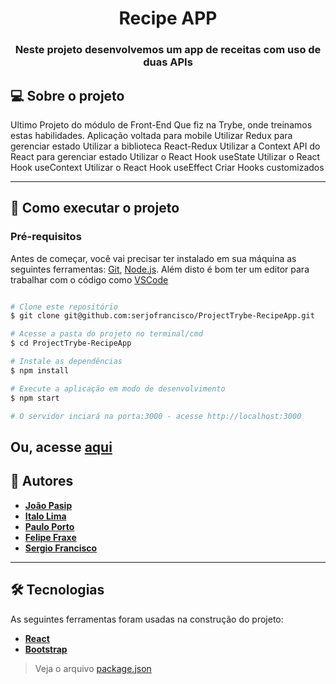 <h1 align="center">Recipe APP</h1>

<h3 align="center">Neste projeto desenvolvemos um app de receitas com uso de duas APIs</h3>

## 💻 Sobre o projeto

Ultimo Projeto do módulo de Front-End Que fiz na Trybe, onde treinamos estas habilidades. Aplicação voltada para mobile
    Utilizar Redux para gerenciar estado
    Utilizar a biblioteca React-Redux
    Utilizar a Context API do React para gerenciar estado
    Utilizar o React Hook useState
    Utilizar o React Hook useContext
    Utilizar o React Hook useEffect
    Criar Hooks customizados

---

## 🚀 Como executar o projeto

### Pré-requisitos

Antes de começar, você vai precisar ter instalado em sua máquina as seguintes ferramentas:
[Git](https://git-scm.com), [Node.js](https://nodejs.org/en/). 
Além disto é bom ter um editor para trabalhar com o código como [VSCode](https://code.visualstudio.com/)

```bash

# Clone este repositório
$ git clone git@github.com:serjofrancisco/ProjectTrybe-RecipeApp.git

# Acesse a pasta do projeto no terminal/cmd
$ cd ProjectTrybe-RecipeApp

# Instale as dependências
$ npm install

# Execute a aplicação em modo de desenvolvimento
$ npm start

# O servidor inciará na porta:3000 - acesse http://localhost:3000  

```
Ou, acesse [aqui](https://fsipp-recipe-app.vercel.app/)
---

## 🦸 Autores

- **[João Pasip](https://github.com/joao-pasip)**
- **[Italo Lima](https://github.com/Italo9)**
- **[Paulo Porto](https://github.com/prtpj1)**
- **[Felipe Fraxe](https://github.com/felipefraxe)**
- **[Sergio Francisco](https://github.com/serjofrancisco)**

---


## 🛠 Tecnologias

As seguintes ferramentas foram usadas na construção do projeto:
 - **[React](https://pt-br.reactjs.org/)**
 - **[Bootstrap](https://getbootstrap.com//)**

> Veja o arquivo  [package.json](https://github.com/serjofrancisco/ProjectTrybe-RecipeApp/blob/main/package.json)
